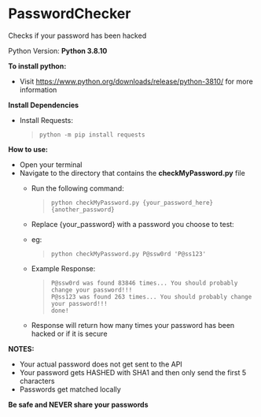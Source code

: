 # PasswordChecker
Checks if your password has been hacked

Python Version: **Python 3.8.10**

**To install python:**
  * Visit https://www.python.org/downloads/release/python-3810/ for more information

**Install Dependencies**
  * Install Requests:
    >     python -m pip install requests

**How to use:**
  * Open your terminal
* Navigate to the directory that contains the **checkMyPassword.py** file
  * Run the following command:
    >     python checkMyPassword.py {your_password_here} {another_password}
  * Replace {your_password} with a password you choose to test:
  * eg:
    >     python checkMyPassword.py P@ssw0rd 'P@ss123'
  * Example Response:
    >     P@ssw0rd was found 83846 times... You should probably change your password!!!
    >     P@ss123 was found 263 times... You should probably change your password!!!
    >     done!
    
  * Response will return how many times your password has been hacked or if it is secure

**NOTES:**
  * Your actual password does not get sent to the API
  * Your password gets HASHED with SHA1 and then only send the first 5 characters
  * Passwords get matched locally

**Be safe and NEVER share your passwords**
